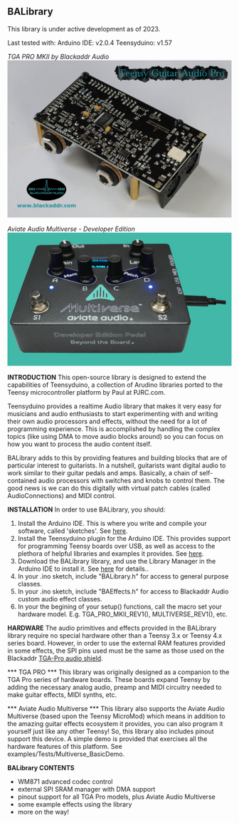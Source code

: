 ## BALibrary
This library is under active development as of 2023.

Last tested with:
Arduino IDE: v2.0.4
Teensyduino: v1.57

*TGA PRO MKII by Blackaddr Audio*
![](TGA_Pro_MKII_rev1.jpg)


*Aviate Audio Multiverse - Developer Edition*
![](Multiverse_Developer_rev1.jpg)


**INTRODUCTION**
This open-source library is designed to extend the capabilities of Teensyduino, a collection of Arudino libraries  ported to the Teensy microcontroller platform by Paul at PJRC.com.

Teensyduino provides a realtime Audio library that makes it very easy for musicians and audio enthusiasts to start experimenting with and writing their own audio processors and effects, without the need for a lot of programming experience. This is accomplished by handling the complex topics (like using DMA to move audio blocks around) so you can focus on how you want to process the audio content itself.

BALibrary adds to this by providing features and building blocks that are of particular interest to guitarists. In a nutshell, guitarists want digital audio to work similar to their guitar pedals and amps. Basically, a chain of self-contained audio processors with switches and knobs to control them. The good news is we can do this digitally with virtual patch cables (called AudioConnections) and MIDI control.

**INSTALLATION**
In order to use BALibrary, you should:

 1. Install the Arduino IDE. This is where you write and compile your software, called 'sketches'. See [here](https://www.arduino.cc/en/software).
 2. Install the Teensyduino plugin for the Arduino IDE. This provides support for programming Teensy boards over USB, as well as access to the plethora of helpful libraries and examples it provides. See [here](https://www.pjrc.com/teensy/td_download.html).
 3. Download the BALibrary library, and use the Library Manager in the Arduino IDE to install it. See [here](https://www.arduino.cc/en/Guide/Libraries) for details..
 4. In your .ino sketch, include "BALibrary.h" for access to general purpose classes.
 5. In your .ino sketch, include "BAEffects.h" for access to Blackaddr Audio custom audio effect classes.
 6. In your the begining of your setup() functions, call the macro set your hardware model. E.g. TGA_PRO_MKII_REV1(), MULTIVERSE_REV1(), etc.

**HARDWARE**
The audio primitives and effects provided in the BALibrary library require no special hardware other than a Teensy 3.x or Teensy 4.x series board. However, in order to use the external RAM features provided in some effects, the SPI pins used must be the same as those used on the Blackaddr [TGA-Pro audio shield](http://blackaddr.com/products/).

*** TGA PRO ***
This library was originally designed as a companion to the TGA Pro series of hardware boards. These boards expand Teensy by adding the necessary analog audio, preamp and MIDI circuitry needed to make guitar effects, MIDI synths, etc.

*** Aviate Audio Multiverse ***
This library also supports the Aviate Audio Multiverse (based upon the Teensy MicroMod) which means in addition to the amazing guitar effects ecosystem it provides, you can also program it yourself just like any other Teensy! So, this library also includes pinout support this device. A simple demo is provided that exercises all the hardware features of this platform. See examples/Tests/Multiverse_BasicDemo.

**BALibrary CONTENTS**
 - WM871 advanced codec control
 - external SPI SRAM manager with DMA support
 - pinout support for all TGA Pro models, plus Aviate Audio Multiverse
 - some example effects using the library
 - more on the way!

